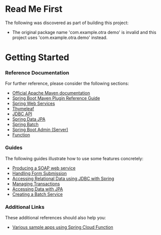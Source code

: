 # Read Me First
The following was discovered as part of building this project:

* The original package name 'com.example.otra demo' is invalid and this project uses 'com.example.otra.demo' instead.

# Getting Started

### Reference Documentation
For further reference, please consider the following sections:

* [Official Apache Maven documentation](https://maven.apache.org/guides/index.html)
* [Spring Boot Maven Plugin Reference Guide](https://docs.spring.io/spring-boot/docs/2.2.4.RELEASE/maven-plugin/)
* [Spring Web Services](https://docs.spring.io/spring-boot/docs/2.2.4.RELEASE/reference/htmlsingle/#boot-features-webservices)
* [Thymeleaf](https://docs.spring.io/spring-boot/docs/2.2.4.RELEASE/reference/htmlsingle/#boot-features-spring-mvc-template-engines)
* [JDBC API](https://docs.spring.io/spring-boot/docs/2.2.4.RELEASE/reference/htmlsingle/#boot-features-sql)
* [Spring Data JPA](https://docs.spring.io/spring-boot/docs/2.2.4.RELEASE/reference/htmlsingle/#boot-features-jpa-and-spring-data)
* [Spring Batch](https://docs.spring.io/spring-boot/docs/2.2.4.RELEASE/reference/htmlsingle/#howto-batch-applications)
* [Spring Boot Admin (Server)](https://codecentric.github.io/spring-boot-admin/current/#getting-started)
* [Function](https://cloud.spring.io/spring-cloud-function/)

### Guides
The following guides illustrate how to use some features concretely:

* [Producing a SOAP web service](https://spring.io/guides/gs/producing-web-service/)
* [Handling Form Submission](https://spring.io/guides/gs/handling-form-submission/)
* [Accessing Relational Data using JDBC with Spring](https://spring.io/guides/gs/relational-data-access/)
* [Managing Transactions](https://spring.io/guides/gs/managing-transactions/)
* [Accessing Data with JPA](https://spring.io/guides/gs/accessing-data-jpa/)
* [Creating a Batch Service](https://spring.io/guides/gs/batch-processing/)

### Additional Links
These additional references should also help you:

* [Various sample apps using Spring Cloud Function](https://github.com/spring-cloud/spring-cloud-function/tree/master/spring-cloud-function-samples)

